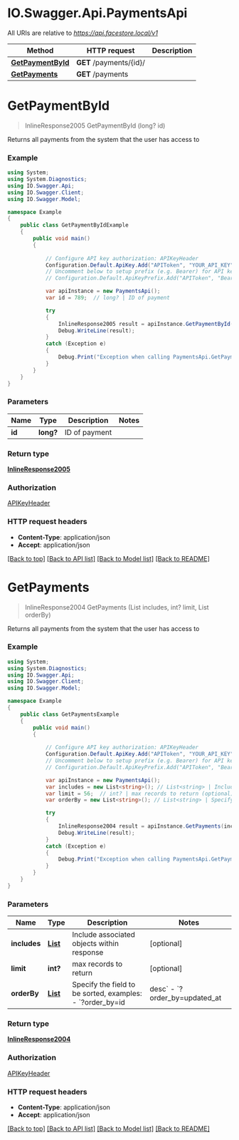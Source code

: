 # IO.Swagger.Api.PaymentsApi

All URIs are relative to *https://api.facestore.local/v1*

Method | HTTP request | Description
------------- | ------------- | -------------
[**GetPaymentById**](PaymentsApi.md#getpaymentbyid) | **GET** /payments/{id}/ | 
[**GetPayments**](PaymentsApi.md#getpayments) | **GET** /payments | 


<a name="getpaymentbyid"></a>
# **GetPaymentById**
> InlineResponse2005 GetPaymentById (long? id)



Returns all payments from the system that the user has access to 

### Example
```csharp
using System;
using System.Diagnostics;
using IO.Swagger.Api;
using IO.Swagger.Client;
using IO.Swagger.Model;

namespace Example
{
    public class GetPaymentByIdExample
    {
        public void main()
        {
            
            // Configure API key authorization: APIKeyHeader
            Configuration.Default.ApiKey.Add("APIToken", "YOUR_API_KEY");
            // Uncomment below to setup prefix (e.g. Bearer) for API key, if needed
            // Configuration.Default.ApiKeyPrefix.Add("APIToken", "Bearer");

            var apiInstance = new PaymentsApi();
            var id = 789;  // long? | ID of payment

            try
            {
                InlineResponse2005 result = apiInstance.GetPaymentById(id);
                Debug.WriteLine(result);
            }
            catch (Exception e)
            {
                Debug.Print("Exception when calling PaymentsApi.GetPaymentById: " + e.Message );
            }
        }
    }
}
```

### Parameters

Name | Type | Description  | Notes
------------- | ------------- | ------------- | -------------
 **id** | **long?**| ID of payment | 

### Return type

[**InlineResponse2005**](InlineResponse2005.md)

### Authorization

[APIKeyHeader](../README.md#APIKeyHeader)

### HTTP request headers

 - **Content-Type**: application/json
 - **Accept**: application/json

[[Back to top]](#) [[Back to API list]](../README.md#documentation-for-api-endpoints) [[Back to Model list]](../README.md#documentation-for-models) [[Back to README]](../README.md)

<a name="getpayments"></a>
# **GetPayments**
> InlineResponse2004 GetPayments (List<string> includes, int? limit, List<string> orderBy)



Returns all payments from the system that the user has access to 

### Example
```csharp
using System;
using System.Diagnostics;
using IO.Swagger.Api;
using IO.Swagger.Client;
using IO.Swagger.Model;

namespace Example
{
    public class GetPaymentsExample
    {
        public void main()
        {
            
            // Configure API key authorization: APIKeyHeader
            Configuration.Default.ApiKey.Add("APIToken", "YOUR_API_KEY");
            // Uncomment below to setup prefix (e.g. Bearer) for API key, if needed
            // Configuration.Default.ApiKeyPrefix.Add("APIToken", "Bearer");

            var apiInstance = new PaymentsApi();
            var includes = new List<string>(); // List<string> | Include associated objects within response (optional) 
            var limit = 56;  // int? | max records to return (optional) 
            var orderBy = new List<string>(); // List<string> | Specify the field to be sorted, examples:  - `?order_by=id|desc` - `?order_by=updated_at|desc,position|asc`  (optional) 

            try
            {
                InlineResponse2004 result = apiInstance.GetPayments(includes, limit, orderBy);
                Debug.WriteLine(result);
            }
            catch (Exception e)
            {
                Debug.Print("Exception when calling PaymentsApi.GetPayments: " + e.Message );
            }
        }
    }
}
```

### Parameters

Name | Type | Description  | Notes
------------- | ------------- | ------------- | -------------
 **includes** | [**List<string>**](string.md)| Include associated objects within response | [optional] 
 **limit** | **int?**| max records to return | [optional] 
 **orderBy** | [**List<string>**](string.md)| Specify the field to be sorted, examples:  - &#x60;?order_by&#x3D;id|desc&#x60; - &#x60;?order_by&#x3D;updated_at|desc,position|asc&#x60;  | [optional] 

### Return type

[**InlineResponse2004**](InlineResponse2004.md)

### Authorization

[APIKeyHeader](../README.md#APIKeyHeader)

### HTTP request headers

 - **Content-Type**: application/json
 - **Accept**: application/json

[[Back to top]](#) [[Back to API list]](../README.md#documentation-for-api-endpoints) [[Back to Model list]](../README.md#documentation-for-models) [[Back to README]](../README.md)

